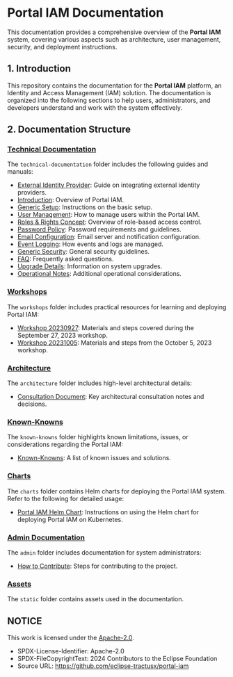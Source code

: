 # Portal IAM Documentation

This documentation provides a comprehensive overview of the **Portal IAM** system, covering various aspects such as architecture, user management, security, and deployment instructions.

## 1. Introduction

This repository contains the documentation for the **Portal IAM** platform, an Identity and Access Management (IAM) solution. The documentation is organized into the following sections to help users, administrators, and developers understand and work with the system effectively.

## 2. Documentation Structure

### [Technical Documentation](./admin/technical-documentation/)

The `technical-documentation` folder includes the following guides and manuals:

- [External Identity Provider](./admin/technical-documentation/00.%20External%20Identity%20Provider.md): Guide on integrating external identity providers.
- [Introduction](./admin/technical-documentation/01.%20Introduction.md): Overview of Portal IAM.
- [Generic Setup](./admin/technical-documentation/02.%20Generic%20Setup.md): Instructions on the basic setup.
- [User Management](./admin/technical-documentation/04.%20User%20Management.md): How to manage users within the Portal IAM.
- [Roles & Rights Concept](./admin/technical-documentation/06.%20Roles%20&%20Rights%20Concept.md): Overview of role-based access control.
- [Password Policy](./admin/technical-documentation/07.%20Password%20Policy.md): Password requirements and guidelines.
- [Email Configuration](./admin/technical-documentation/08.%20Email%20Configuration.md): Email server and notification configuration.
- [Event Logging](./admin/technical-documentation/09.%20Event%20Logging.md): How events and logs are managed.
- [Generic Security](./admin/technical-documentation/10.%20Generic%20Security.md): General security guidelines.
- [FAQ](./admin/technical-documentation/11.%20FAQ.md): Frequently asked questions.
- [Upgrade Details](./admin/technical-documentation/12.%20Upgrade%20Details.md): Information on system upgrades.
- [Operational Notes](./admin/technical-documentation/13.%20Operational%20Notes.md): Additional operational considerations.

### [Workshops](./user/workshops/)

The `workshops` folder includes practical resources for learning and deploying Portal IAM:

- [Workshop 20230927](./user/workshops/workshop-20230927.md): Materials and steps covered during the September 27, 2023 workshop.
- [Workshop 20231005](./user/workshops/workshop-20231005.md): Materials and steps from the October 5, 2023 workshop.

### [Architecture](./architecture/)

The `architecture` folder includes high-level architectural details:

- [Consultation Document](./architecture/consultation.md): Key architectural consultation notes and decisions.
  
### [Known-Knowns](./user/known-knowns/)

The `known-knowns` folder highlights known limitations, issues, or considerations regarding the Portal IAM:

- [Known-Knowns](./user/known-knowns/Known-Knowns.md): A list of known issues and solutions.

### [Charts](./admin/charts/)

The `charts` folder contains Helm charts for deploying the Portal IAM system. Refer to the following for detailed usage:

- [Portal IAM Helm Chart](./admin/portal-iam-helm-chart.md): Instructions on using the Helm chart for deploying Portal IAM on Kubernetes.

### [Admin Documentation](./admin/)

The `admin` folder includes documentation for system administrators:

- [How to Contribute](./admin/dev-process/How%20to%20contribute.md): Steps for contributing to the project.

### [Assets](./static/)

The `static` folder contains assets used in the documentation.

## NOTICE

This work is licensed under the [Apache-2.0](https://www.apache.org/licenses/LICENSE-2.0).

- SPDX-License-Identifier: Apache-2.0
- SPDX-FileCopyrightText: 2024 Contributors to the Eclipse Foundation
- Source URL: https://github.com/eclipse-tractusx/portal-iam
